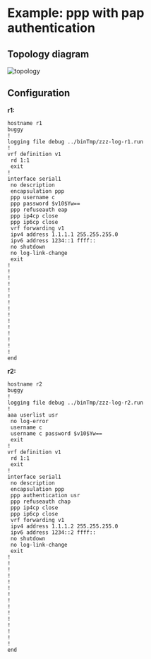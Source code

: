 # Example: ppp with pap authentication

## **Topology diagram**

![topology](/img/conn-ppp05.tst.png)

## **Configuration**

**r1:**
```
hostname r1
buggy
!
logging file debug ../binTmp/zzz-log-r1.run
!
vrf definition v1
 rd 1:1
 exit
!
interface serial1
 no description
 encapsulation ppp
 ppp username c
 ppp password $v10$Yw==
 ppp refuseauth eap
 ppp ip4cp close
 ppp ip6cp close
 vrf forwarding v1
 ipv4 address 1.1.1.1 255.255.255.0
 ipv6 address 1234::1 ffff::
 no shutdown
 no log-link-change
 exit
!
!
!
!
!
!
!
!
!
!
!
!
!
!
!
end
```

**r2:**
```
hostname r2
buggy
!
logging file debug ../binTmp/zzz-log-r2.run
!
aaa userlist usr
 no log-error
 username c
 username c password $v10$Yw==
 exit
!
vrf definition v1
 rd 1:1
 exit
!
interface serial1
 no description
 encapsulation ppp
 ppp authentication usr
 ppp refuseauth chap
 ppp ip4cp close
 ppp ip6cp close
 vrf forwarding v1
 ipv4 address 1.1.1.2 255.255.255.0
 ipv6 address 1234::2 ffff::
 no shutdown
 no log-link-change
 exit
!
!
!
!
!
!
!
!
!
!
!
!
!
!
!
end
```
